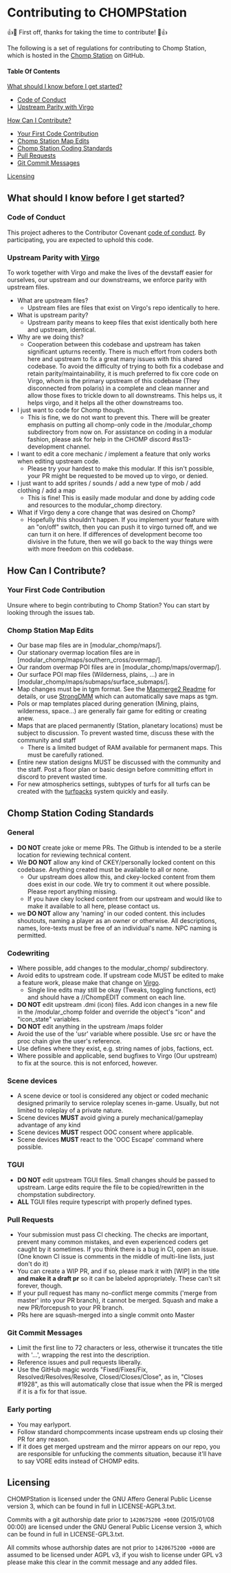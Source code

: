 # Contributing to CHOMPStation

:+1::tada: First off, thanks for taking the time to contribute! :tada::+1:

The following is a set of regulations for contributing to Chomp Station, which is hosted in the [Chomp Station](https://github.com/CHOMPStation2/CHOMPStation2) on GitHub.

#### Table Of Contents

[What should I know before I get started?](#what-should-i-know-before-i-get-started)

- [Code of Conduct](#code-of-conduct)
- [Upstream Parity with Virgo](#upstream-parity-with-virgo)

[How Can I Contribute?](#how-can-i-contribute)

- [Your First Code Contribution](#your-first-code-contribution)
- [Chomp Station Map Edits](#chomp-station-map-edits)
- [Chomp Station Coding Standards](#chomp-station-coding-standards)
- [Pull Requests](#pull-requests)
- [Git Commit Messages](#git-commit-messages)

[Licensing](#Licensing)

## What should I know before I get started?

### Code of Conduct

This project adheres to the Contributor Covenant [code of conduct](code_of_conduct.md).
By participating, you are expected to uphold this code.

### Upstream Parity with [Virgo](https://github.com/VOREStation/VOREStation)

To work together with Virgo and make the lives of the devstaff easier for ourselves, our upstream and our downstreams, we enforce parity with upstream files.

- What are upstream files?
  - Upstream files are files that exist on Virgo's repo identically to here.
- What is upstream parity?
  - Upstream parity means to keep files that exist identically both here and upstream, identical.
- Why are we doing this?
  - Cooperation between this codebase and upstream has taken significant upturns recently. There is much effort from coders both here and upstream to fix a great many issues with this shared codebase. To avoid the difficulty of trying to both fix a codebase and retain parity/maintainability, it is much preferred to fix core code on Virgo, whom is the primary upstream of this codebase (They disconnected from polaris) in a complete and clean manner and allow those fixes to trickle down to all downstreams. This helps us, it helps virgo, and it helps all the other downstreams too.
- I just want to code for Chomp though.
  - This is fine, we do not want to prevent this. There will be greater emphasis on putting all chomp-only code in the /modular_chomp subdirectory from now on. For assistance on coding in a modular fashion, please ask for help in the CHOMP discord #ss13-development channel.
- I want to edit a core mechanic / implement a feature that only works when editing upstream code.
  - Please try your hardest to make this modular. If this isn't possible, your PR might be requested to be moved up to virgo, or denied.
- I just want to add sprites / sounds / add a new type of mob / add clothing / add a map
  - This is fine! This is easily made modular and done by adding code and resources to the modular_chomp directory.
- What if Virgo deny a core change that was desired on Chomp?
  - Hopefully this shouldn't happen. If you implement your feature with an "on/off" switch, then you can push it to virgo turned off, and we can turn it on here. If differences of development become too divisive in the future, then we will go back to the way things were with more freedom on this codebase.

## How Can I Contribute?

### Your First Code Contribution

Unsure where to begin contributing to Chomp Station? You can start by looking through the issues tab.

### Chomp Station Map Edits

- Our base map files are in [modular_chomp/maps/].
- Our stationary overmap location files are in [modular_chomp/maps/southern_cross/overmap/].
- Our random overmap POI files are in [modular_chomp/maps/overmap/].
- Our surface POI map files (Wilderness, plains, ...) are in [modular_chomp/maps/submaps/surface_submaps/].
- Map changes must be in tgm format. See the [Mapmerge2 Readme](../tools/mapmerge2/readme.md) for details, or use [StrongDMM](../tools/StrongDMM/README.md) which can automatically save maps as tgm.
- PoIs or map templates placed during generation (Mining, plains, wilderness, space...) are generally fair game for editing or creating anew.
- Maps that are placed permanently (Station, planetary locations) must be subject to discussion. To prevent wasted time, discuss these with the community and staff
  - There is a limited budget of RAM available for permanent maps. This must be carefully rationed.
- Entire new station designs MUST be discussed with the community and the staff. Post a floor plan or basic design before committing effort in discord to prevent wasted time.
- For new atmospherics settings, subtypes of turfs for all turfs can be created with the [turfpacks](../modular_chomp/maps/~turfpacks/turfpacks.dm) system quickly and easily.

## Chomp Station Coding Standards

### General

- **DO NOT** create joke or meme PRs. The Github is intended to be a sterile location for reviewing technical content.
- We **DO NOT** allow any kind of CKEY/personally locked content on this codebase. Anything created must be available to all or none.
  - Our upstream does allow this, and ckey-locked content from them does exist in our code. We try to comment it out where possible. Please report anything missing.
  - If you have ckey locked content from our upstream and would like to make it available to all here, please contact us.
- we **DO NOT** allow any 'naming' in our coded content. this includes shoutouts, naming a player as an owner or otherwise. All descriptions, names, lore-texts must be free of an individual's name. NPC naming is permitted.

### Codewriting

- Where possible, add changes to the modular_chomp/ subdirectory.
- Avoid edits to upstream code. If upstream code MUST be edited to make a feature work, please make that change on [Virgo](https://github.com/VOREStation/VOREStation).
  - Single line edits may still be okay (Tweaks, toggling functions, ect) and should have a //ChompEDIT comment on each line.
- **DO NOT** edit upstream .dmi (icon) files. Add icon changes in a new file in the /modular_chomp folder and override the object's "icon" and "icon_state" variables.
- **DO NOT** edit anything in the upstream /maps folder
- Avoid the use of the 'usr' variable where possible. Use src or have the proc chain give the user's reference.
- Use defines where they exist, e.g. string names of jobs, factions, ect.
- Where possible and applicable, send bugfixes to Virgo (Our upstream) to fix at the source. this is not enforced, however.

### Scene devices

- A scene device or tool is considered any object or coded mechanic designed primarily to service roleplay scenes in-game. Usually, but not limited to roleplay of a private nature.
- Scene devices **MUST** avoid giving a purely mechanical/gameplay advantage of any kind
- Scene devices **MUST** respect OOC consent where applicable.
- Scene devices **MUST** react to the 'OOC Escape' command where possible.

### TGUI

- **DO NOT** edit upstream TGUI files. Small changes should be passed to upstream. Large edits require the file to be copied/rewritten in the chompstation subdirectory.
- **ALL** TGUI files require typescript with properly defined types.

### Pull Requests

- Your submission must pass CI checking. The checks are important, prevent many common mistakes, and even experienced coders get caught by it sometimes. If you think there is a bug in CI, open an issue. (One known CI issue is comments in the middle of multi-line lists, just don't do it)
- You can create a WIP PR, and if so, please mark it with [WIP] in the title **and make it a draft pr** so it can be labeled appropriately. These can't sit forever, though.
- If your pull request has many no-conflict merge commits ('merge from master' into your PR branch), it cannot be merged. Squash and make a new PR/forcepush to your PR branch.
- PRs here are squash-merged into a single commit onto Master

### Git Commit Messages

- Limit the first line to 72 characters or less, otherwise it truncates the title with '...', wrapping the rest into the description.
- Reference issues and pull requests liberally.
- Use the GitHub magic words "Fixed/Fixes/Fix, Resolved/Resolves/Resolve, Closed/Closes/Close", as in, "Closes #1928", as this will automatically close that issue when the PR is merged if it is a fix for that issue.

### Early porting

- You may earlyport.
- Follow standard chompcomments incase upstream ends up closing their PR for any reason.
- If it does get merged upstream and the mirror appears on our repo, you are responsible for unfucking the comments situation, because it'll have to say VORE edits instead of CHOMP edits.

## Licensing

CHOMPStation is licensed under the GNU Affero General Public License version 3, which can be found in full in LICENSE-AGPL3.txt.

Commits with a git authorship date prior to `1420675200 +0000` (2015/01/08 00:00) are licensed under the GNU General Public License version 3, which can be found in full in LICENSE-GPL3.txt.

All commits whose authorship dates are not prior to `1420675200 +0000` are assumed to be licensed under AGPL v3, if you wish to license under GPL v3 please make this clear in the commit message and any added files.
